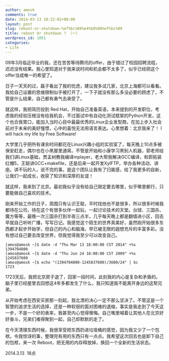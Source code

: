 ```yaml
---
author: amosk
comments: true
date: 2014-03-13 10:22:02+00:00
layout: post
slug: reboot-or-shutdown-%ef%bc%88%e4%b8%80%ef%bc%89
title: reboot Or shutdown ? （一）
wordpress_id: 1051
categories:
- Life
---
```


09年3月临近毕业的我，还在苦苦等待腾讯的offer，由于错过了校园招聘流程，迟迟没有结果。我心里知道对于我来说时间和机会都不太多了，似乎已经把这个offer当成唯一的希望了。

日子一天天的过，磊子看出了我的忧虑，建议我多试几家，北京上海都可以看看。我给自己设置的思维限制似乎被打开了，一下子就没有那么多没必要的顾虑了，不管是什么结果，自己都有勇气去承受了。

就这样，我把简历投到 Red Hat，开始自己准备英语，本来提到的开发职位，考虑我的经验压根没有给我机会，不过面试中有自动化测试框架的Python开发，这个也合我胃口，能加入当时心目中最最优秀的Linux企业发型商，在加上步入社会前对于未来的美好憧憬，心中的喜悦无法用语言表达。心里想着：北京我来了！ I will hack my life by Free Software!

大学里几乎把所有课余时间都花在Linux兴趣小组的实验室了，每天晚上10点多被保安赶走，偶尔也在小黑屋里通宵。不管是开始和小康学习黑别人机器，郭老师给我们讲Linux基础，贾孟树教我编译mplayer，老大帮我解决GCC编译，和郭拓装红帽5，王聪讲GCC+makefile，还是后来一起开发XylFTP，举办各种活动、讲座。讲不玩的人，说不完的事。是这个团队让我有了归属感，给了我更多的自新，让我们一起成长，收获了知识和深厚的友谊！

就这样，我来到了北京。最初我似乎没有给自己限定要去哪里，似乎哪里都行，只要能做自己喜欢的技术。

刚来开始工作的日子，周围只有认识王聪，平时找他也不是很多，所以很多时候我都待在公司，待在这个有很多伙伴一起玩，一起讨论技术的天堂。台球、三国杀、魔方等等，最晚一次三国杀打到半夜三点半，几乎每天晚上都是翻墙进小区，回去早就自己听听广播，写写日记。我感觉这个陌生的世界真美好，虽然刚开始很多东西都才起步开始学，但自己的内心和脑海，早已被无限的遐想充斥的丰富多彩。没有想过自己要去改变世界，但我觉得我至少可以改变自己。


    
    
    [amos@amosk ~]$ date -d "Thu Mar 13 18:00:00 CST 2014" +%s
    1394704800
    [amos@amosk ~]$ date -d "Thu Jun 24 18:00:00 CST 2009" +%s
    1245837600
    [amos@amosk ~]$ echo "(1394704800-1245837600)/3600/24" | bc
    1723



1723天后，我把北京房子退了，回家一段时间，此刻我的内心是复杂和矛盾的。脑子里已经屋里去回想这4年多都发生了什么，我只知道我不能离开身边的这帮兄弟。

从开始考虑在西安买房那一刻起，我北漂的决心一定不那么坚决了。不管这是一个智慧的追求生活的选择，还是一种软弱的面对困难的退缩，事实是我走到了今天这一步，不是一个好的表率，我甚至内心觉得懊悔。自己嘴里喊着让其他人在北京好好奋斗，兄弟们难得聚到一起，自己却默默的走了。

在今天清理东西时候，我很享受把东西扔进垃圾桶的感觉，因为我又少了一个包袱。令我惊讶的事，整理完有用的东西只有一点点。我希望这次回去也是卸下自己的包袱，来一次 Reboot，把无用的内存释放掉，换回一个全新的生活状态。


2014.3.13  18点
